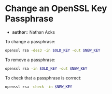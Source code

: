 # Change an OpenSSL Key Passphrase

* **author**:: Nathan Acks

To change a passphrase:

```bash
openssl rsa -des3 -in $OLD_KEY -out $NEW_KEY
```

To remove a passphrase:

```bash
openssl rsa -in $OLD_KEY -out $NEW_KEY
```

To check that a passphrase is correct:

```bash
openssl rsa -check -in $NEW_KEY
```
